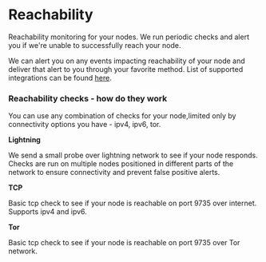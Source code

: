 # Reachability

Reachability monitoring for your nodes. We run periodic checks and alert you if we're unable to successfully reach your node.

We can alert you on any events impacting reachability of your node and deliver that alert to you through your favorite method. List of supported integrations can be found [here](../integrations/).



### Reachability checks - how do they work&#x20;

You can use any combination of checks for your node,limited only by connectivity options you have - ipv4, ipv6, tor.

**Lightning**

We send a small probe over lightning network to see if your node responds. Checks are run on multiple nodes positioned in different parts of the network to ensure connectivity and prevent false positive alerts.

**TCP**

Basic tcp check to see if your node is reachable on port 9735 over internet. Supports ipv4 and ipv6.

**Tor**

Basic tcp check to see if your node is reachable on port 9735 over Tor network.
